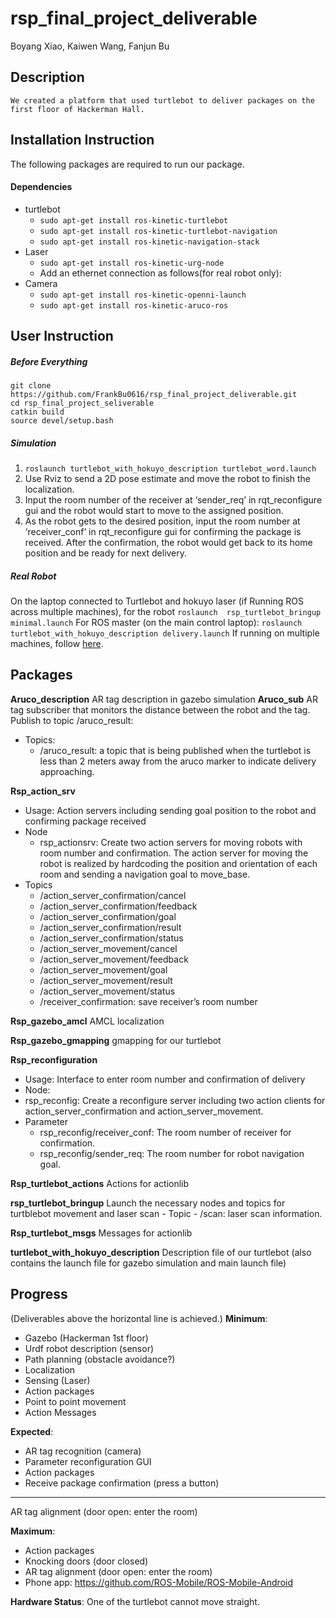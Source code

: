 # rsp_final_project_deliverable
Boyang Xiao, Kaiwen Wang, Fanjun Bu


## Description
	We created a platform that used turtlebot to deliver packages on the first floor of Hackerman Hall. 

## Installation Instruction
The following packages are required to run our package.
#### Dependencies
- turtlebot
	- `sudo apt-get install ros-kinetic-turtlebot`
	-  `sudo apt-get install ros-kinetic-turtlebot-navigation`
	-  `sudo apt-get install ros-kinetic-navigation-stack`
-  Laser
	-  `sudo apt-get install ros-kinetic-urg-node`
	-  Add an ethernet connection as follows(for real robot only):
-  Camera
	-  `sudo apt-get install ros-kinetic-openni-launch`
	-  `sudo apt-get install ros-kinetic-aruco-ros`

## User Instruction
##### Before Everything
```
git clone https://github.com/FrankBu0616/rsp_final_project_deliverable.git 
cd rsp_final_project_seliverable
catkin build
source devel/setup.bash
```
##### Simulation
1. `roslaunch turtlebot_with_hokuyo_description turtlebot_word.launch`
2. Use Rviz to send a 2D pose estimate and move the robot to finish the localization.
3. Input the room number of the receiver at ‘sender_req’ in rqt_reconfigure gui and the robot would start to move to the assigned position.
4. As the robot gets to the desired position, input the room number at ‘receiver_conf’ in rqt_reconfigure gui for confirming the package is received. After the confirmation, the robot would get back to its home position and be ready for next delivery.

##### Real Robot
On the laptop connected to Turtlebot and hokuyo laser (if Running ROS across multiple machines), for the robot
`roslaunch  rsp_turtlebot_bringup minimal.launch`
For ROS master (on the main control laptop): `roslaunch turtlebot_with_hokuyo_description delivery.launch`
If running on multiple machines, follow [here](http://wiki.ros.org/ROS/Tutorials/MultipleMachines).

## Packages
**Aruco_description** AR tag description in gazebo simulation
**Aruco_sub** AR tag subscriber that monitors the distance between the robot and the tag. Publish to topic /aruco_result: 
- Topics:
	- /aruco_result: a topic that is being published when the turtlebot is less than 2 meters away from the aruco marker to indicate delivery approaching.

**Rsp_action_srv** 
- Usage: Action servers including sending goal position to the robot and confirming package received
- Node
 	- rsp_actionsrv: Create two action servers for moving robots with room number and confirmation. The action server for moving the robot is realized by hardcoding the position and orientation of each room and sending a navigation goal to move_base. 
- Topics
	- 	/action_server_confirmation/cancel
	- 	/action_server_confirmation/feedback
	- 	/action_server_confirmation/goal
	- 	/action_server_confirmation/result
	- 	/action_server_confirmation/status
	- 	/action_server_movement/cancel
	- 	/action_server_movement/feedback
	- 	/action_server_movement/goal
	- 	/action_server_movement/result
	- 	/action_server_movement/status
	- 	/receiver_confirmation: save receiver’s room number
 
**Rsp_gazebo_amcl** AMCL localization

**Rsp_gazebo_gmapping** gmapping for our turtlebot

**Rsp_reconfiguration** 
- Usage: Interface to enter room number and confirmation of delivery
- Node: 
-	 rsp_reconfig: Create a reconfigure server including two action clients for  action_server_confirmation and action_server_movement. 
- Parameter
	-  rsp_reconfig/receiver_conf: The room number of receiver for confirmation.
	- rsp_reconfig/sender_req: The room number for robot navigation goal.
	
**Rsp_turtlebot_actions** Actions for actionlib

**rsp_turtlebot_bringup** Launch the necessary nodes and topics for turtblebot movement and laser scan
	- Topic
		-  /scan: laser scan information. 
 
**Rsp_turtlebot_msgs** Messages for actionlib

**turtlebot_with_hokuyo_description** Description file of our turtlebot (also contains the launch file for gazebo simulation and main launch file)



## Progress
(Deliverables above the horizontal line is achieved.)
**Minimum**:
- Gazebo (Hackerman 1st floor) 
- Urdf robot description (sensor)
- Path planning (obstacle avoidance?)
- Localization 
- Sensing (Laser)
- Action packages
- Point to point movement
- Action Messages

**Expected**:
- AR tag recognition (camera)
- Parameter reconfiguration GUI
- Action packages
- Receive package confirmation (press a button)
* * *
AR tag alignment (door open: enter the room)


**Maximum**:
- Action packages
- Knocking doors (door closed)
- AR tag alignment (door open: enter the room)
- Phone app: https://github.com/ROS-Mobile/ROS-Mobile-Android

**Hardware Status**:
One of the turtlebot cannot move straight. 
